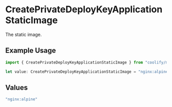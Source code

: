 # CreatePrivateDeployKeyApplicationStaticImage

The static image.

## Example Usage

```typescript
import { CreatePrivateDeployKeyApplicationStaticImage } from "coolify/models/operations";

let value: CreatePrivateDeployKeyApplicationStaticImage = "nginx:alpine";
```

## Values

```typescript
"nginx:alpine"
```
